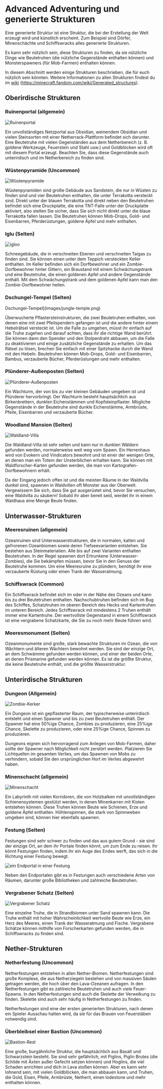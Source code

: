 # Advanced Adventuring und generierte Strukturen

Eine generierte Struktur ist eine Struktur, die bei der Erstellung der Welt erzeugt wird und künstlich erscheint. Zum Beispiel sind Dörfer, Minenschächte und Schiffswracks alles generierte Strukturen. 

Es kann sehr nützlich sein, diese Strukturen zu finden, da sie nützliche Dinge wie Beutetruhen (die nützliche Gegenstände enthalten können) und Monsterspawners (für Mob-Farmen) enthalten können. 

In diesem Abschnitt werden einige Strukturen beschrieben, die für euch nützlich sein könnten. Weitere Informationen zu allen Strukturen findest du im [wiki](https://minecraft.fandom.com/wiki/Generated_structures) (https://minecraft.fandom.com/wiki/Generated_structures).

## Oberirdische Strukturen

### Ruinenportal (allgemein)
![Ruinenportal](images/ruined-portal.png)

Ein unvollständiges Netzportal aus Obsidian, weinendem Obsidian und vielen Steinsorten mit einer Netherrack-Plattform befindet sich darunter. Eine Beutetruhe mit vielen Gegenständen aus dem Netherbereich (z. B. goldene Werkzeuge, Feuerstein und Stahl usw.) und Goldblöcken wird oft mit diesem Portal erzeugt. Beachten Sie, dass diese Gegenstände auch unterirdisch und im Netherbereich zu finden sind.

### Wüstenpyramide (Uncommon)
![Wüstenpyramide](images/desert-pyramid.png)

Wüstenpyramiden sind große Gebäude aus Sandstein, die nur in Wüsten zu finden sind und vier Beutetruhen enthalten, die unter Terrakotta versteckt sind. Direkt unter der blauen Terrakotta und direkt neben den Beutetruhen befindet sich eine Druckplatte, die eine TNT-Falle unter der Druckplatte aktiviert, also stellen Sie sicher, dass Sie sich nicht direkt unter die blaue Terrakotta fallen lassen. Die Beutetruhen können Mob-Drops, Gold- und Eisenbarren, Pferderüstungen, goldene Äpfel und mehr enthalten.

### Iglu (Selten)
![igloo](images/igloo.png)

Schneegebäude, die in verschneiten Ebenen und verschneiten Taigas zu finden sind. Sie können einen unter dem Teppich versteckten Keller enthalten. Im Keller befinden sich ein Dorfbewohner und ein Zombie-Dorfbewohner hinter Gittern, ein Braustand mit einem Schwächungstrank und eine Beutetruhe, die einen goldenen Apfel und andere Gegenstände enthält. Mit dem Schwächungstrank und dem goldenen Apfel kann man den Zombie-Dorfbewohner heilen.

### Dschungel-Tempel (Selten)
Dschungel-Tempel](images/jungle-temple.png)

Überwucherte Pflastersteinstrukturen, die zwei Beutetruhen enthalten, von denen eine mit zwei Pfeilspendern gefangen ist und die andere hinter einem Hebelrätsel versteckt ist. Um die Falle zu umgehen, müsst ihr einfach auf die Truhe zugehen und darauf achten, dass ihr die richtige Wand berührt. Sie können dann den Spender und den Stolperdraht abbauen, um die Falle zu deaktivieren und einige zusätzliche Gegenstände zu erhalten. Um das Rätsel zu lösen, brechen Sie einfach mit einer Spitzhacke durch die Wand mit den Hebeln. Beutetruhen können Mob-Drops, Gold- und Eisenbarren, Bambus, verzauberte Bücher, Pferderüstungen und mehr enthalten.

### Plünderer-Außenposten (Selten)
![Plünderer-Außenposten](images/pillager-outpost.png)

Ein Wachturm, der von bis zu vier kleinen Gebäuden umgeben ist und Plünderer hervorbringt. Der Wachturm besteht hauptsächlich aus Birkenbrettern, dunklen Eichenstämmen und Kopfsteinpflaster. Mögliche Gegenstände in der Beutetruhe sind dunkle Eichenstämme, Armbrüste, Pfeile, Eisenbarren und verzauberte Bücher.

### Woodland Mansion (Selten)
![Waldland-Villa](images/waldland-villa.jpg)

Die Waldland-Villa ist sehr selten und kann nur in dunklen Wäldern gefunden werden, normalerweise weit weg vom Spawn. Ein Herrenhaus wird von Evokern und Vindicators bewohnt und ist einer der wenigen Orte, an denen man ein Totem der Unsterblichen erhalten kann. Sie können mit Waldforscher-Karten gefunden werden, die man von Kartografen-Dorfbewohnern erhält. 

Da der Eingang jedoch offen ist und die meisten Räume in der Waldvilla dunkel sind, spawnen in Waldvillen oft Monster aus der Oberwelt. Vergewissern Sie sich, dass Sie gut ausgerüstet sind, bevor Sie versuchen, eine Waldvilla zu säubern! Sobald ihr aber bereit seid, werdet ihr in einem Waldhaus eine Menge Beute finden.

## Unterwasser-Strukturen

### Meeresruinen (allgemein)
Ozeanruinen sind Unterwasserstrukturen, die in normalen, kalten und gefrorenen Ozeanbiomen sowie deren Tiefseevarianten entstehen. Sie bestehen aus Steinmaterialien. Alle bis auf zwei Varianten enthalten Beutetruhen. In der Regel spawnen dort Ertrunkene (Unterwasser-Zombies), die Sie bekämpfen müssen, bevor Sie in den Genuss der Beutetruhe kommen. Um eine Meeresruine zu plündern, benötigt ihr eine verzauberte Rüstung oder einen Trank der Wasseratmung.

### Schiffswrack (Common)
Ein Schiffswrack befindet sich im oder in der Nähe des Ozeans und kann bis zu drei Beutetruhen enthalten. Nachschubtruhen befinden sich im Bug des Schiffes, Schatztruhen im oberen Bereich des Hecks und Kartentruhen im unteren Bereich. Jedes Schiffswrack mit mindestens 2 Truhen enthält immer eine Kartentruhe. Der wertvollste Gegenstand in einem Schiffswrack ist eine vergrabene Schatzkarte, die Sie zu noch mehr Beute führen wird.

### Meeresmonument (Selten)
Ozeanmonumente sind große, stark bewachte Strukturen im Ozean, die von Wächtern und älteren Wächtern bewohnt werden. Sie sind der einzige Ort, an dem Schwämme gefunden werden können, und einer der beiden Orte, an denen Prismarine gefunden werden können. Es ist die größte Struktur, die keine Beutetruhe enthält, und die größte Wasserstruktur. 

## Unterirdische Strukturen

### Dungeon (Allgemein)
![Zombie-Kerker](images/dungeon.png)

Ein Dungeon ist ein gepflasterter Raum, der typischerweise unterirdisch entsteht und einen Spawner und bis zu zwei Beutetruhen enthält. Der Spawner hat eine 50%ige Chance, Zombies zu produzieren, eine 25%ige Chance, Skelette zu produzieren, oder eine 25%ige Chance, Spinnen zu produzieren. 

Dungeons eignen sich hervorragend zum Anlegen von Mob-Farmen, daher sollte der Spawner nach Möglichkeit nicht zerstört werden. Platzieren Sie Lichtquellen im gesamten Verlies, um das Spawnen von Mobs zu verhindern, sobald Sie den ursprünglichen Hort im Verlies abgewehrt haben.

### Minenschacht (allgemein)
![Minenschacht](images/mineshaft.png)

Ein Labyrinth mit vielen Korridoren, die von Holzbalken mit unvollständigen Schienensystemen gestützt werden, in denen Minenkarren mit Kisten entstehen können. Diese Truhen können Beute wie Schienen, Erze und goldene Äpfel enthalten. Höhlenspinnen, die stark von Spinnweben umgeben sind, können hier ebenfalls spawnen.

### Festung (Selten)
Festungen sind sehr schwer zu finden und das aus gutem Grund - sie sind der einzige Ort, an dem ihr Portale finden könnt, um zum Ende zu reisen. Ihr könnt Festungen finden, indem ihr ein Auge des Endes werft, das sich in die Richtung einer Festung bewegt.

![ein Endportal in einer Festung](images/end-portal.jpg)

Neben den Endportalen gibt es in Festungen auch verschiedene Arten von Räumen, darunter große Bibliotheken und zahlreiche Beutetruhen. 

### Vergrabener Schatz (Selten)
![Vergrabener Schatz](images/vergrabener-schatz.png)

Eine einzelne Truhe, die in Strandbiomen unter Sand spawnen kann. Die Truhe enthält mit hoher Wahrscheinlichkeit wertvolle Beute wie Erze, ein Herz des Meeres, einen Trank der Wasseratmung und Fische. Vergrabene Schätze können mithilfe von Forscherkarten gefunden werden, die in Schiffswracks zu finden sind.

## Nether-Strukturen

### Netherfestung (Uncommon)
Netherfestungen entstehen in allen Nether-Biomen. Netherfestungen sind große Komplexe, die aus Netherziegeln bestehen und von massiven Säulen getragen werden, die hoch über den Lava-Ozeanen aufragen. In den Netherfestungen gibt es zahlreiche Beutetruhen und auch viele Feuer-Spawns. In den Netherfestungen sind auch die Skelette der Verwelkung zu finden. Skelette sind auch sehr häufig in Netherfestungen zu finden.

Netherfestungen sind eine der ersten generierten Strukturen, nach denen ein Spieler Ausschau halten wird, da sie für das Brauen von Feuerstäben notwendig sind.

### Überbleibsel einer Bastion (Uncommon)
![Bastion-Rest](images/bastion-remnant.png)

Eine große, burgähnliche Struktur, die hauptsächlich aus Basalt und Schwarzstein besteht. Sie sind sehr gefährlich, mit Piglins, Piglin Brutes (die Schilde mit Äxten außer Gefecht setzen können) und Hoglins, die viel Schaden anrichten und dich in Lava stoßen können. Aber es kann sehr lohnend sein, mit vielen Goldblöcken, die man abbauen kann, und Truhen, die Gold, Eisen, Pfeile, Armbrüste, Netherit, einen lodestone und mehr enthalten können.
